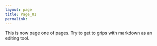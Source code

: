```yaml
---
layout: page
title: Page_01
permalink:
---
```


This is now page one of pages.
Try to get to grips with markdown as an editing tool.
